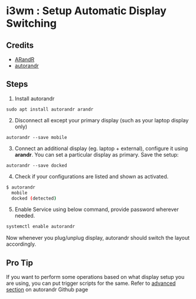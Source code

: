 # i3wm : Setup Automatic Display Switching

## Credits
* [ARandR][l_arandr]
* [autorandr][l_autorandr]

## Steps
1. Install autorandr

```sudo apt install autorandr arandr```

2. Disconnect all except your primary display (such as your laptop display only)

```autorandr --save mobile```

3. Connect an additional display (eg. laptop + external), configure it using **arandr**. You can set a particular display as primary. Save the setup:

```autorandr --save docked```

4. Check if your configurations are listed and shown as activated. 

```bash
$ autorandr
  mobile
  docked (detected)
```

5. Enable Service using below command, provide password wherever needed.
```bash
systemctl enable autorandr
```

Now whenever you plug/unplug display, autorandr should switch the layout accordingly.

## Pro Tip
If you want to perform some operations based on what display setup you are using, you can put trigger scripts for the same. Refer to [advanced section][l_autorandr_adv] on autorandr Github page



[l_autorandr]: https://github.com/phillipberndt/autorandr
[l_autorandr_adv]: https://github.com/phillipberndt/autorandr#advanced-usage
[l_arandr]: https://christian.amsuess.com/tools/arandr
